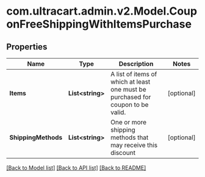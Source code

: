
# com.ultracart.admin.v2.Model.CouponFreeShippingWithItemsPurchase

## Properties

Name | Type | Description | Notes
------------ | ------------- | ------------- | -------------
**Items** | **List&lt;string&gt;** | A list of items of which at least one must be purchased for coupon to be valid. | [optional] 
**ShippingMethods** | **List&lt;string&gt;** | One or more shipping methods that may receive this discount | [optional] 

[[Back to Model list]](../README.md#documentation-for-models)
[[Back to API list]](../README.md#documentation-for-api-endpoints)
[[Back to README]](../README.md)

